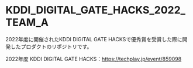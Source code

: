 # KDDI_DIGITAL_GATE_HACKS_2022_TEAM_A
2022年度に開催されたKDDI DIGITAL GATE HACKSで優秀賞を受賞した際に開発したプロダクトのリポジトリです。

2022年度 KDDI DIGITAL GATE HACKS：https://techplay.jp/event/859098
